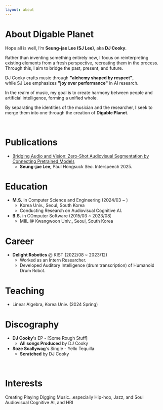 ```yaml
---
layout: about 
---
```


# About Digable Planet
Hope all is well, I’m **Seung-jae Lee (SJ Lee)**, aka **DJ Cooky**.

Rather than inventing something entirely new, I focus on reinterpreting existing elements from a fresh perspective, recreating them in the process.  
Through this, I aim to bridge the past, present, and future.

DJ Cooky crafts music through **"alchemy shaped by respect"**,  
while SJ Lee emphasizes **"joy over performance"** in AI research.

In the realm of music, my goal is to create harmony between people and artificial intelligence, forming a unified whole.

By separating the identities of the musician and the researcher, I seek to merge them into one through the creation of **Digable Planet**.

<br/>

# Publications
* [Bridging Audio and Vision: Zero-Shot Audiovisual Segmentation by Connecting Pretrained Models](https://arxiv.org/pdf/2506.06537)
  * **Seung-jae Lee**, Paul Hongsuck Seo. Interspeech 2025.

# Education
* **M.S.** in Computer Science and Engineering (2024/03 ~ )
  * Korea Univ., Seoul, South Korea
  * Conducting Research on Audiovisual Cognitive AI.
* **B.S.** in COmputer Software (2015/03 ~ 2023/08)
  * MIIL @ Kwangwoon Univ., Seoul, South Korea

# Career
* **Delight Robotics** @ KIST (2022/08 ~ 2023/12)
  * Worked as an Intern Researcher.
  * Developed Auditory Intelligence (drum transcription) of Humanoid Drum Robot.

# Teaching
* Linear Algebra, Korea Univ. (2024 Spring)

# Discography
* **DJ Cooky**'s EP - \[Some Rough Stuff\]
  * **All songs Produced** by DJ Cooky
* **Soze Scallywag**'s Single - Yello Tequilla
  * **Scratched** by DJ Cooky



<br/>

# Interests
Creating Playing Digging Music...especially Hip-hop, Jazz, and Soul  
Audiovisual Cognitive AI, and HRI
